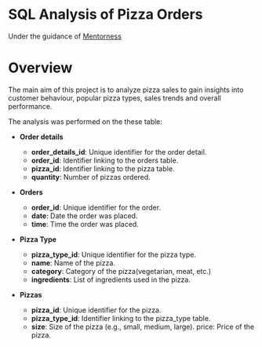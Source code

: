 # SQL Analysis of Pizza Orders
Under the guidance of [Mentorness](https://www.linkedin.com/company/mentorness/)

# Overview
The main aim of this project is to analyze pizza sales to gain insights into customer behaviour, popular pizza types, sales trends and overall performance.

The analysis was performed on the these table:

 - **Order details**
    - **order_details_id**: Unique identifier for the order detail. 
    - **order_id**: Identifier linking to the orders table. 
    - **pizza_id**: Identifier linking to the pizza table. 
    - **quantity**: Number of pizzas ordered. 
 
 - **Orders**
    - **order_id**: Unique identifier for the order.
    - **date**: Date the order was placed.
    - **time**: Time the order was placed.

 - **Pizza Type**
    - **pizza_type_id**: Unique identifier for the pizza type. 
    - **name**: Name of the pizza. 
    - **category**: Category of the pizza(vegetarian, meat, etc.) 
    - **ingredients**: List of ingredients used in the pizza. 

 - **Pizzas**
    - **pizza_id**: Unique identifier for the pizza.
    - **pizza_type_id**: Identifier linking to the pizza_type table. 
    - **size**: Size of the pizza (e.g., small, medium, large).  price: Price of the pizza. 
